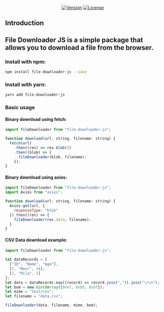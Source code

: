 <p align="center">
  <a href="https://www.npmjs.com/package/file-downloader-js"><img src="https://img.shields.io/npm/v/file-downloader-js.svg" alt="Version"></a>
  <a href="https://www.npmjs.com/package/file-downloader-js"><img src="https://img.shields.io/npm/l/file-downloader-js.svg" alt="License"></a>
</p>

## Introduction

File Downloader JS is a simple package that allows you to download a file from the browser.
---

### Install with npm:

```sh
npm install file-downloader-js --save
```

### Install with yarn:

```sh
yarn add file-downloader-js
```

### Basic usage

#### Binary download using fetch:
```js
import fileDownloader from "file-downloader-js";

function download(url: string, filename: string) {
  fetch(url)
    .then((res) => res.blob())
    .then((blob) => {
      fileDownloader(blob, filename);
    });
}
```

#### Binary download using axios:
```js
import fileDownloader from "file-downloader-js";
import Axios from "axios";

function download(url: string, filename: string) {
  Axios.get(url, {
    responseType: "blob"
  }).then((res) => {
    fileDownloader(res.data, filename);
  }
}
```

#### CSV Data download example:
```js
import fileDownloader from "file-downloader-js";
    
let dataRecords = [
  ["ID", "Name", "Age"],
  [1, "Nour", 34],
  [2, "Mila", 1]
];
let data = dataRecords.map((record) => record.join(",")).join("\r\n");
let bom = new Uint8Array([0xef, 0xbb, 0xbf]);
let mime = "text/csv";
let filename = "data.csv";

fileDownloader(data, filename, mime, bom);
```
